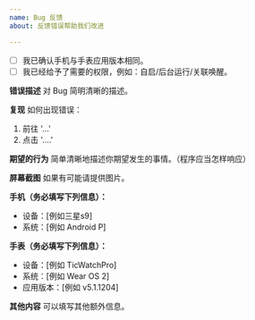 ```yaml
---
name: Bug 反馈
about: 反馈错误帮助我们改进

---
```


- [ ] 我已确认手机与手表应用版本相同。
- [ ] 我已经给予了需要的权限，例如：自启/后台运行/关联唤醒。

**错误描述**
对 Bug 简明清晰的描述。

**复现**
如何出现错误：
1. 前往 '...'
2. 点击 '....'

**期望的行为**
简单清晰地描述你期望发生的事情。（程序应当怎样响应）

**屏幕截图**
如果有可能请提供图片。

**手机（务必填写下列信息）：**
 - 设备：[例如三星s9]
 - 系统：[例如 Android P]

**手表（务必填写下列信息）：**
 - 设备：[例如 TicWatchPro]
 - 系统：[例如 Wear OS 2]
- 应用版本：[例如 v5.1.1204]

**其他内容**
可以填写其他额外信息。
